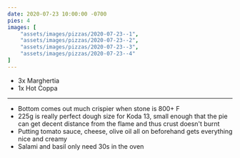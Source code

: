 ```yaml
---
date: 2020-07-23 10:00:00 -0700
pies: 4
images: [
    "assets/images/pizzas/2020-07-23--1",
    "assets/images/pizzas/2020-07-23--2",
    "assets/images/pizzas/2020-07-23--3",
    "assets/images/pizzas/2020-07-23--4"
]
---
```

- 3x Marghertia
- 1x Hot Coppa

---

- Bottom comes out much crispier when stone is 800+ F
- 225g is really perfect dough size for Koda 13, small enough that the pie can get decent distance from the flame and thus crust doesn't burnt
- Putting tomato sauce, cheese, olive oil all on beforehand gets everything nice and creamy
- Salami and basil only need 30s in the oven
